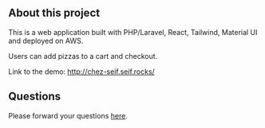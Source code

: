 ## About this project

This is a web application built with PHP/Laravel, React, Tailwind, Material UI and deployed on AWS.

Users can add pizzas to a cart and checkout.

Link to the demo:
http://chez-seif.seif.rocks/

## Questions

Please forward your questions [here](mailto:seif@seif.rocks).
